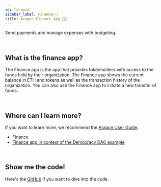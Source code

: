 ```yaml
---
id: finance
sidebar_label: Finance 💸
title: Aragon Finance App 🦅💸
---
```


Send payments and manage expenses with budgeting.

<br>

## What is the finance app?

The Finance app is the app that provides tokenholders with access to the funds held by their organization. The Finance app shows the current balance in ETH and tokens as well as the transaction history of the organization. You can also use the Finance app to initiate a new transfer of funds.

<br>

## Where can I learn more?

If you want to learn more, we recommend the [Aragon User Guide](https://wiki.aragon.org/tutorials/Aragon_User_Guide/).
- [Finance](https://wiki.aragon.org/tutorials/Aragon_User_Guide/#34-finance)
- [Finance app in context of the Democracy DAO example](https://wiki.aragon.org/tutorials/Aragon_User_Guide/#225-finance-app)

<br>

## Show me the code!

Here's the [GitHub](https://github.com/aragon/aragon-apps/blob/master/apps/finance) if you want to dive into the code.

<br>


